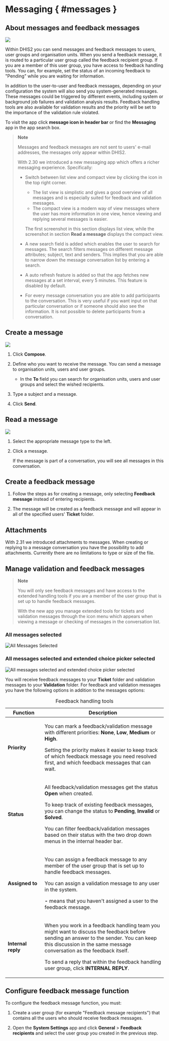 # Messaging { #messages } 

## About messages and feedback messages

![](resources/images/messaging/view_inbox.png)

Within DHIS2 you can send messages and feedback messages to users, user
groups and organisation units. When you send a feedback message, it is
routed to a particular user group called the feedback recipient group.
If you are a member of this user group, you have access to feedback
handling tools. You can, for example, set the status of an incoming
feedback to "Pending" while you are waiting for information.

In addition to the user-to-user and feedback messages, depending on your
configuration the system will also send you system-generated messages.
These messages could be triggered by different events, including system
or background job failures and validation analysis results. Feedback
handling tools are also available for validation results and the
priority will be set to the importance of the validation rule violated.

To visit the app click **message icon in header bar** or find the
**Messaging** app in the app search box.

> **Note**
>
> Messages and feedback messages are not sent to users' e-mail
> addresses, the messages only appear within DHIS2.
>
> With 2.30 we introduced a new messaging app which offers a richer
> messaging experience. Specifically:
>
>   - Switch between list view and compact view by clicking the icon in
>     the top right corner.
>     - The list view is simplistic and gives a good
>     overview of all messages and is especially suited for feedback and
>     validation messages.
>     - The compact view is a modern way of view
>     messages where the user has more information in one view, hence
>     viewing and replying several messages is easier.
>
>     The first screenshot in this section displays list view, while the
>     screenshot in section **Read a message** displays the compact
>     view.
>
>   - A new search field is added which enables the user to search for
>     messages. The search filters messages on different message
>     attributes; subject, text and senders. This implies that you are
>     able to narrow down the message conversation list by entering a
>     search.
>
>   - A auto refresh feature is added so that the app fetches new
>     messages at a set interval, every 5 minutes. This feature is
>     disabled by default.
>
>   - For every message conversation you are able to add participants to
>     the conversation. This is very useful if you want input on that
>     particular conversation or if someone should also see the
>     information. It is not possible to delete participants from a
>     conversation.

## Create a message

![](resources/images/messaging/create_private_message.png)

1.  Click **Compose**.

2.  Define who you want to receive the message. You can send a message
    to organisation units, users and user groups.

      - In the **To** field you can search for organisation units, users
        and user groups and select the wished recipients.

3.  Type a subject and a message.

4.  Click **Send**.

## Read a message

![](resources/images/messaging/read_message.png)

1.  Select the appropriate message type to the left.

2.  Click a message.

    If the message is part of a conversation, you will see all messages in
    this conversation.

## Create a feedback message

1.  Follow the steps as for creating a message, only selecting
    **Feedback message** instead of entering recipients.

2.  The message will be created as a feedback message and will appear in
    all of the specified users' **Ticket** folder.

## Attachments

With 2.31 we introduced attachments to messages. When creating or
replying to a message conversation you have the possibility to add
attachments. Currently there are no limitations to type or size of the
file.

## Manage validation and feedback messages

> **Note**
>
> You will only see feedback messages and have access to the extended
> handling tools if you are a member of the user group that is set up to
> handle feedback messages.
>
> With the new app you manage extended tools for tickets and validation
> messages through the icon menu which appears when viewing a message or
> checking of messages in the conversation list.

### All messages selected
![All Messages Selected](resources/images/messaging/view_validation_select_all.png)
### All messages selected and extended choice picker selected
![All messages selected and extended choice picker selected](resources/images/messaging/view_validation_select_all_icon_menu.png)


You will receive feedback messages to your **Ticket** folder and
validation messages to your **Validation** folder. For feedback and
validation messages you have the following options in addition to the
messages options:

<table style="width:100%;">
<caption>Feedback handling tools</caption>
<colgroup>
<col width="23%" />
<col width="76%" />
</colgroup>
<thead>
<tr class="header">
<th>Function</th>
<th>Description</th>
</tr>
</thead>
<tbody>
<tr class="odd">
<td><p><strong>Priority</strong></p></td>
<td><p>You can mark a feedback/validation message with different priorities: <strong>None</strong>, <strong>Low</strong>, <strong>Medium</strong> or <strong>High</strong>.</p>
<p>Setting the priority makes it easier to keep track of which feedback message you need resolved first, and which feedback messages that can wait.</p></td>
</tr>
<tr class="even">
<td><p><strong>Status</strong></p></td>
<td><p>All feedback/validation messages get the status <strong>Open</strong> when created.</p>
<p>To keep track of existing feedback messages, you can change the status to <strong>Pending</strong>, <strong>Invalid</strong> or <strong>Solved</strong>.</p>
<p>You can filter feedback/validation messages based on their status with the two drop down menus in the internal header bar.</p></td>
</tr>
<tr class="odd">
<td><p><strong>Assigned to</strong></p></td>
<td><p>You can assign a feedback message to any member of the user group that is set up to handle feedback messages.</p>
<p>You can assign a validation message to any user in the system.</p>
<p><strong>-</strong> means that you haven't assigned a user to the feedback message.</p></td>
</tr>
<tr class="even">
<td><p><strong>Internal reply</strong></p></td>
<td><p>When you work in a feedback handling team you might want to discuss the feedback before sending an answer to the sender. You can keep this discussion in the same message conversation as the feedback itself.</p>
<p>To send a reply that within the feedback handling user group, click <strong>INTERNAL REPLY</strong>.</p></td>
</tr>
</tbody>
</table>

## Configure feedback message function

To configure the feedback message function, you must:

1.  Create a user group (for example "Feedback message recipients") that
    contains all the users who should receive feedback messages.

2.  Open the **System Settings** app and click **General** \> **Feedback
    recipients** and select the user group you created in the previous
    step.

